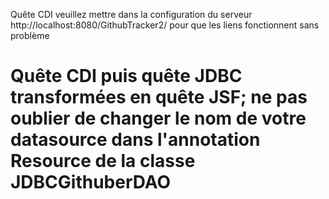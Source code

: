 
 Quête CDI veuillez mettre dans la configuration du serveur http://localhost:8080/GithubTracker2/ pour que les liens fonctionnent sans problème

# Quête CDI puis quête JDBC transformées en quête JSF;  ne pas oublier de changer le nom de votre datasource dans l'annotation Resource de la classe JDBCGithuberDAO